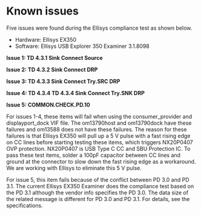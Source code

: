 # Known issues

Five issues were found during the Ellisys compliance test as shown below.

-   Hardware: Ellisys EX350
-   Software: Ellisys USB Explorer 350 Examiner 3.1.8098

**Issue 1: TD 4.3.1 Sink Connect Source**

**Issue 2: TD 4.3.2 Sink Connect DRP**

**Issue 3: TD 4.3.3 Sink Connect Try.SRC DRP**

**Issue 4: TD 4.3.4 TD 4.3.4 Sink Connect Try.SNK DRP**

**Issue 5: COMMON.CHECK.PD.10**

For issues 1-4, these items will fail when using the consumer\_provider and displayport\_dock VIF file. The om13790host and om13790dock have these failures and om13588 does not have these failures. The reason for these failures is that Ellisys EX350 will pull up a 5 V pulse with a fast rising edge on CC lines before starting testing these items, which triggers NX20P0407 OVP protection. NX20P0407 is USB Type C CC and SBU Protection IC. To pass these test items, solder a 100pF capacitor between CC lines and ground at the connector to slow down the fast rising edge as a workaround. We are working with Ellisys to eliminate this 5 V pulse.

For issue 5, this item fails because of the conflict between PD 3.0 and PD 3.1. The current Ellisys EX350 Examiner does the compliance test based on the PD 3.1 although the vendor info specifies the PD 3.0. The data size of the related message is different for PD 3.0 and PD 3.1. For details, see the specifications.

